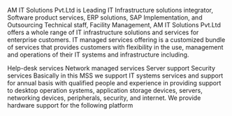 AM IT Solutions Pvt.Ltd is Leading IT Infrastructure solutions integrator, Software product services, ERP solutions, SAP Implementation, and Outsourcing Technical staff, Facility Management, AM IT Solutions Pvt.Ltd offers a whole range of IT infrastructure solutions and services for enterprise customers.
IT managed services offering is a customized bundle of services that provides customers with flexibility in the use, management and operations of their IT systems and infrastructure including.

Help-desk services
Network managed services
Server support
Security services
Basically in this MSS we support IT systems services and support for annual basis with qualified people and experience in providing support to desktop operation systems, application storage devices, servers, networking devices, peripherals, security, and internet. We provide hardware support for the following platform
